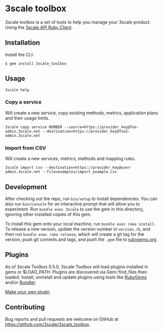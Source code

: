 # 3scale toolbox

3scale toolbox is a set of tools to help you manage your 3scale product. Using the [3scale API Ruby Client](https://github.com/3scale/3scale-api-ruby).

## Installation


Install the CLI:

    $ gem install 3scale_toolbox

## Usage

```shell
3scale help
```

### Copy a service

Will create a new service, copy existing methods, metrics, application plans and their usage limits.

```shell
3scale copy service NUMBER --source=https://provider_key@foo-admin.3scale.net --destination=https://provider_key@foo2-admin.3scale.net
```

### Import from CSV

Will create a new services, metrics, methods and mapping rules.

```shell
3scale import csv --destination=https://provider_key@user-admin.3scale.net --file=examples/import_example.csv
```

## Development

After checking out the repo, run `bin/setup` to install dependencies. You can also run `bin/console` for an interactive prompt that will allow you to experiment. Run `bundle exec 3scale` to use the gem in this directory, ignoring other installed copies of this gem.

To install this gem onto your local machine, run `bundle exec rake install`. To release a new version, update the version number in `version.rb`, and then run `bundle exec rake release`, which will create a git tag for the version, push git commits and tags, and push the `.gem` file to [rubygems.org](https://rubygems.org).

## Plugins

As of 3scale Toolbox 0.5.0, 3scale Toolbox will load plugins installed in gems or $LOAD_PATH. Plugins are discovered via Gem::find_files then loaded.
Install, uninstall and update plugins using tools like [RubyGems](https://guides.rubygems.org/rubygems-basics/) and/or [Bundler](https://bundler.io/).

[Make your own plugin](docs/plugins.md)

## Contributing

Bug reports and pull requests are welcome on GitHub at https://github.com/3scale/3scale_toolbox.

